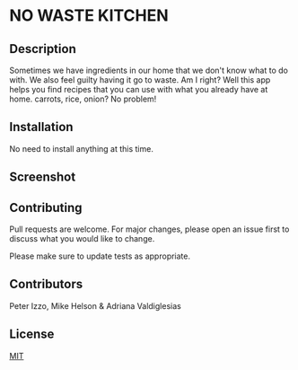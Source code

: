 # NO WASTE KITCHEN

## Description
Sometimes we have ingredients in our home that we don't know what to do with. We also feel guilty having it go to waste. Am I right? Well this app helps you find recipes that you can use with what you already have at home. carrots, rice, onion? No problem!  

## Installation
No need to install anything at this time. 


## Screenshot





## Contributing
Pull requests are welcome. For major changes, please open an issue first to discuss what you would like to change.

Please make sure to update tests as appropriate.

## Contributors

Peter Izzo, Mike Helson & Adriana Valdiglesias

## License
[MIT](https://choosealicense.com/licenses/mit/)